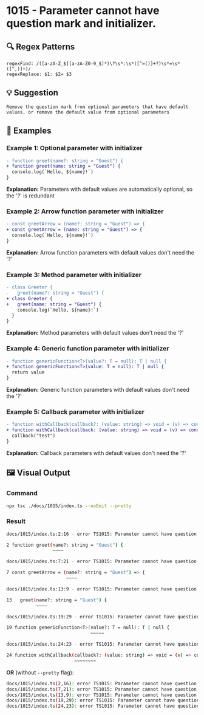 # 1015 - Parameter cannot have question mark and initializer.

## 🔍 Regex Patterns
```regex
regexFind: /([a-zA-Z_$][a-zA-Z0-9_$]*)\?\s*:\s*([^=()]+?)\s*=\s*([^,)]+)/
regexReplace: $1: $2= $3
```

## 💡 Suggestion
```text
Remove the question mark from optional parameters that have default values, or remove the default value from optional parameters
```

## 📝 Examples

### Example 1: Optional parameter with initializer
```diff
- function greet(name?: string = "Guest") {
+ function greet(name: string = "Guest") {
  console.log(`Hello, ${name}!`)
}
```

**Explanation:** Parameters with default values are automatically optional, so the '?' is redundant

### Example 2: Arrow function parameter with initializer
```diff
- const greetArrow = (name?: string = "Guest") => {
+ const greetArrow = (name: string = "Guest") => {
  console.log(`Hello, ${name}!`)
}
```

**Explanation:** Arrow function parameters with default values don't need the '?'

### Example 3: Method parameter with initializer
```diff
- class Greeter {
-   greet(name?: string = "Guest") {
+ class Greeter {
+   greet(name: string = "Guest") {
    console.log(`Hello, ${name}!`)
  }
}
```

**Explanation:** Method parameters with default values don't need the '?'

### Example 4: Generic function parameter with initializer
```diff
- function genericFunction<T>(value?: T = null): T | null {
+ function genericFunction<T>(value: T = null): T | null {
  return value
}
```

**Explanation:** Generic function parameters with default values don't need the '?'

### Example 5: Callback parameter with initializer
```diff
- function withCallback(callback?: (value: string) => void = (v) => console.log(v)) {
+ function withCallback(callback: (value: string) => void = (v) => console.log(v)) {
  callback("test")
}
```

**Explanation:** Callback parameters with default values don't need the '?'

## 🖼️ Visual Output
### Command
```bash
npx tsc ./docs/1015/index.ts --noEmit --pretty
```

### Result
```bash
docs/1015/index.ts:2:16 - error TS1015: Parameter cannot have question mark and initializer.

2 function greet(name?: string = "Guest") {
                 ~~~~

docs/1015/index.ts:7:21 - error TS1015: Parameter cannot have question mark and initializer.

7 const greetArrow = (name?: string = "Guest") => {
                      ~~~~

docs/1015/index.ts:13:9 - error TS1015: Parameter cannot have question mark and initializer.

13   greet(name?: string = "Guest") {
           ~~~~

docs/1015/index.ts:19:29 - error TS1015: Parameter cannot have question mark and initializer.

19 function genericFunction<T>(value?: T = null): T | null {
                               ~~~~~

docs/1015/index.ts:24:23 - error TS1015: Parameter cannot have question mark and initializer.

24 function withCallback(callback?: (value: string) => void = (v) => console.log(v)) {
                         ~~~~~~~~
```

**OR** (without `--pretty` flag):

```bash
docs/1015/index.ts(2,16): error TS1015: Parameter cannot have question mark and initializer.
docs/1015/index.ts(7,21): error TS1015: Parameter cannot have question mark and initializer.
docs/1015/index.ts(13,9): error TS1015: Parameter cannot have question mark and initializer.
docs/1015/index.ts(19,29): error TS1015: Parameter cannot have question mark and initializer.
docs/1015/index.ts(24,23): error TS1015: Parameter cannot have question mark and initializer.
```
